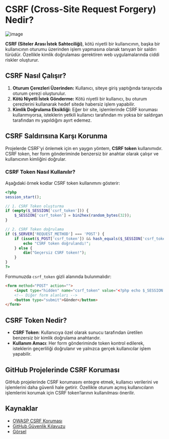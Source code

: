 # CSRF (Cross-Site Request Forgery) Nedir?
![image](https://github.com/user-attachments/assets/f1e9fd76-52af-4beb-b335-d94e76b062f8)

**CSRF (Siteler Arası İstek Sahteciliği)**, kötü niyetli bir kullanıcının, başka bir kullanıcının oturumu üzerinden işlem yapmasına olanak tanıyan bir saldırı türüdür. Özellikle kimlik doğrulaması gerektiren web uygulamalarında ciddi riskler oluşturur.

## CSRF Nasıl Çalışır?

1. **Oturum Çerezleri Üzerinden:** Kullanıcı, siteye giriş yaptığında tarayıcıda oturum çerezi oluşturulur.
2. **Kötü Niyetli İstek Gönderme:** Kötü niyetli bir kullanıcı, bu oturum çerezlerini kullanarak hedef sitede habersiz işlem yapabilir.
3. **Kimlik Doğrulama Eksikliği:** Eğer bir site, işlemlerinde CSRF koruması kullanmıyorsa, isteklerin yetkili kullanıcı tarafından mı yoksa bir saldırgan tarafından mı yapıldığını ayırt edemez.

## CSRF Saldırısına Karşı Korunma

Projelerde CSRF'yi önlemek için en yaygın yöntem, **CSRF token** kullanımıdır. CSRF token, her form gönderiminde benzersiz bir anahtar olarak çalışır ve kullanıcının kimliğini doğrular.

### CSRF Token Nasıl Kullanılır?

Aşağıdaki örnek kodlar CSRF token kullanımını gösterir:

```php
<?php
session_start();

// 1. CSRF Token oluşturma
if (empty($_SESSION['csrf_token'])) {
    $_SESSION['csrf_token'] = bin2hex(random_bytes(32));
}

// 2. CSRF Token doğrulama
if ($_SERVER['REQUEST_METHOD'] === 'POST') {
    if (isset($_POST['csrf_token']) && hash_equals($_SESSION['csrf_token'], $_POST['csrf_token'])) {
        echo "CSRF token doğrulandı!";
    } else {
        die("Geçersiz CSRF token!");
    }
}
?>
```

Formunuzda `csrf_token` gizli alanında bulunmalıdır:

```html
<form method="POST" action="">
    <input type="hidden" name="csrf_token" value="<?php echo $_SESSION['csrf_token']; ?>">
    <!-- Diğer form alanları -->
    <button type="submit">Gönder</button>
</form>
```

## CSRF Token Nedir?

- **CSRF Token**: Kullanıcıya özel olarak sunucu tarafından üretilen benzersiz bir kimlik doğrulama anahtarıdır.
- **Kullanım Amacı**: Her form gönderiminde token kontrol edilerek, isteklerin geçerliliği doğrulanır ve yalnızca gerçek kullanıcılar işlem yapabilir.

## GitHub Projelerinde CSRF Koruması

GitHub projelerinde CSRF korumasını entegre etmek, kullanıcı verilerini ve işlemlerini daha güvenli hale getirir. Özellikle oturum açmış kullanıcıların işlemlerini korumak için CSRF token’larının kullanılması önerilir.

## Kaynaklar

- [OWASP CSRF Koruması](https://owasp.org/www-community/attacks/csrf)
- [GitHub Güvenlik Kılavuzu](https://docs.github.com/en/github/authenticating-to-github)
- [Görsel](https://www.google.com/url?sa=i&url=https%3A%2F%2Fphppot.com%2Fphp%2Fcross-site-request-forgery-anti-csrf-protection-in-php%2F&psig=AOvVaw2F2h0orIwEQAZIt5nXSCI0&ust=1731488281402000&source=images&cd=vfe&opi=89978449&ved=0CBcQjhxqFwoTCPjgkdW21okDFQAAAAAdAAAAABAc)


